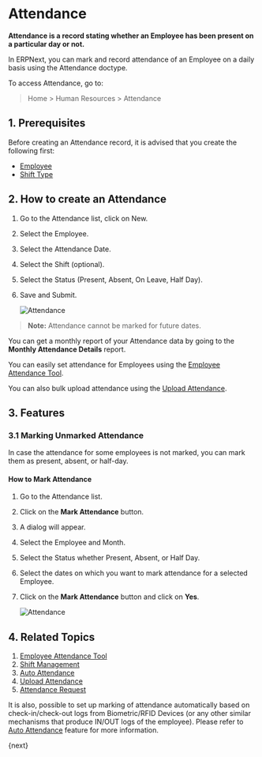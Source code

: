 <!-- add-breadcrumbs -->
# Attendance

**Attendance is a record stating whether an Employee has been present on a particular
day or not.**

In ERPNext, you can mark and record attendance of an Employee on a daily basis using the Attendance doctype.

To access Attendance, go to:

> Home > Human Resources > Attendance

## 1. Prerequisites

Before creating an Attendance record, it is advised that you create the following first:

* [Employee](/docs/v12/user/manual/en/human-resources/employee)
* [Shift Type](/docs/v12/user/manual/en/human-resources/shift-management)

## 2. How to create an Attendance

1. Go to the Attendance list, click on New.
1. Select the Employee.
1. Select the Attendance Date.
1. Select the Shift (optional).
1. Select the Status (Present, Absent, On Leave, Half Day).
1. Save and Submit.

    <img class="screenshot" alt="Attendance" src="{{docs_base_url}}/v12/assets/img/human-resources/attendance.png">


> **Note:** Attendance cannot be marked for future dates.


You can get a monthly report of your Attendance data by going to the **Monthly
Attendance Details** report.

You can easily set attendance for Employees using the [Employee Attendance Tool](/docs/v12/user/manual/en/human-resources/employee-attendance-tool).

You can also bulk upload attendance using the [Upload Attendance](/docs/v12/user/manual/en/human-resources/upload-attendance).

## 3. Features
### 3.1 Marking Unmarked Attendance
In case the attendance for some employees is not marked, you can mark them as present, absent, or half-day.

#### How to Mark Attendance
1. Go to the Attendance list.
1. Click on the **Mark Attendance** button.
1. A dialog will appear.
1. Select the Employee and Month.
1. Select the Status whether Present, Absent, or Half Day.
1. Select the dates on which you want to mark attendance for a selected Employee.
1. Click on the **Mark Attendance** button and click on **Yes**.

    <img class="screenshot" alt="Attendance" src="{{docs_base_url}}/v12/assets/img/human-resources/marking_unmarked_attendance.gif">

## 4. Related Topics

1. [Employee Attendance Tool](/docs/v12/user/manual/en/human-resources/employee-attendance-tool)
1. [Shift Management](/docs/v12/user/manual/en/human-resources/shift-management)
1. [Auto Attendance](/docs/v12/user/manual/en/human-resources/auto-attendance)
1. [Upload Attendance](/docs/v12/user/manual/en/human-resources/upload-attendance)
1. [Attendance Request](/docs/v12/user/manual/en/human-resources/attendance-request)


It is also, possible to set up marking of attendance automatically based on check-in/check-out logs from Biometric/RFID Devices (or any other similar mechanisms that produce IN/OUT logs of the employee). Please refer to [Auto Attendance](/docs/v12/user/manual/en/human-resources/auto-attendance) feature for more information.

{next}
